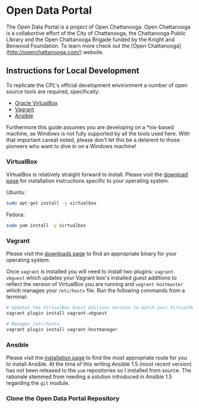 Open Data Portal
================

The Open Data Portal is a project of Open Chattanooga. Open Chattanooga is a collabortive effort of the City of Chattanooga, the Chattanooga Public Library and the Open Chattanooga Brigade funded by the Knight and Benwood Foundation. To learn more check out the [Open Chattanooga] (http://openchattanooga.com/) website. 

## Instructions for Local Development

To replicate the CPL's official development environment a number of open source tools are required, specifically: 

* [Oracle VirtualBox](https://www.virtualbox.org/)
* [Vagrant](http://www.vagrantup.com/)
* [Ansible](http://www.ansible.com/home)

Furthermore this guide assumes you are developing on a *nix-based machine, as Windows is not fully supported by all the tools used here. With that important caveat noted, please don't let this be a deterent to those pioneers who want to dive in on a Windows machine!

### VirtualBox

VirtualBox is relatively straight forward to install. Please visit the [download page](https://www.virtualbox.org/wiki/Downloads) for installation instructions specific to your operating system.

Ubuntu:
```bash
sudo apt-get install -y virtualbox
```

Fedora:
```bash
sudo yum install -y virtualbox
```

### Vagrant

Please visit the [downloads page](http://www.vagrantup.com/downloads.html) to find an appropriate binary for your operating system.

Once `vagrant` is installed you will need to install two plugins: `vagrant-vbguest` which updates your Vagrant box's installed guest additions to reflect the version of VirtualBox you are running and `vagrant-hostmaster` which manages your `/etc/hosts` file.  Run the following commands from a terminal:

```bash
# Updates the VirtualBox Guest Editions version to match your VirtualBox version
vagrant plugin install vagrant-vbguest

# Manages /etc/hosts 
vagrant plugin install vagrant-hostmanager
```

### Ansible

Please visit the [installation page](http://docs.ansible.com/intro_installation.html#running-from-source) to find the most appropriate route for you to install Ansible. At the time of this writing Ansible 1.5 (most recent version) has not been released to the `yum` repositories so I installed from source. The rationale stemmed from needing a solution introduced in Ansible 1.5 regarding the `git` module.

### Clone the Open Data Portal Repository
